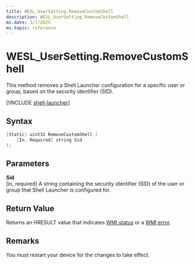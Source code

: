 ```yaml
---
title: WESL_UserSetting.RemoveCustomShell
description: WESL_UserSetting.RemoveCustomShell
ms.date: 3/7/2025
ms.topic: reference
---
```


# WESL_UserSetting.RemoveCustomShell

This method removes a Shell Launcher configuration for a specific user or group, based on the security identifier (SID).

[!INCLUDE [shell-launcher](../../../includes/licensing/shell-launcher.md)]

## Syntax

```powershell
[Static] uint32 RemoveCustomShell (
    [In, Required] string Sid
);
```

## Parameters

**Sid**</br>\[in, required\] A string containing the security identifier (SID) of the user or group that Shell Launcher is configured for.

## Return Value

Returns an HRESULT value that indicates [WMI status](/windows/win32/wmisdk/wmi-non-error-constants) or a [WMI error](/windows/win32/wmisdk/wmi-error-constants).

## Remarks

You must restart your device for the changes to take effect.
